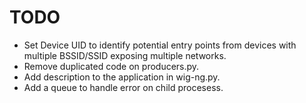 # TODO

 * Set Device UID to identify potential entry points from devices with multiple
   BSSID/SSID exposing multiple networks.
 * Remove duplicated code on producers.py.
 * Add description to the application in wig-ng.py.
 * Add a queue to handle error on child procesess.